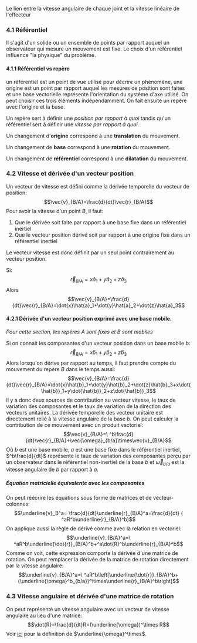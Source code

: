Le lien entre la vitesse angulaire de chaque joint et la vitesse linéaire de l'effecteur
### 4.1 Référentiel
Il s'agit d'un solide ou un ensemble de points par rapport auquel un observateur qui mesure un mouvement est fixe. Le choix d'un référentiel influence "la physique" du problème.
#### 4.1.1 Référentiel vs repère
un référentiel est un point de vue utilisé pour décrire un phénomène, une origine est un point par rapport auquel les mesures de position sont faites et une base vectorielle représente l'orientation du système d'axe utilisé. On peut choisir ces trois éléments indépendamment. On fait ensuite un repère avec l'origine et la base.

Un repère sert à définir une *position par rapport à quoi* tandis qu'un référentiel sert à définir une *vitesse par rapport à quoi*.

Un changement d'**origine** correspond à une **translation** du mouvement. 

Un changement de **base** correspond à une **rotation** du mouvement. 

Un changement de **référentiel** correspond à une **dilatation** du mouvement.
### 4.2 Vitesse et dérivée d'un vecteur position
Un vecteur de vitesse est défini comme la dérivée temporelle du vecteur de position:
$$\vec{v}_{B/A}=\frac{d}{dt}\vec{r}_{B/A}$$
Pour avoir la vitesse d'un point $B$, il faut:
1. Que le dérivée soit faite par rapport à une base fixe dans un référentiel inertiel
2. Que le vecteur position dérivé soit par rapport à une origine fixe dans un référentiel inertiel

Le vecteur vitesse est donc définit par un seul point contrairement au vecteur position.

Si:
$$\vec{r}_{B/A}=x\hat{a}_1+y\hat{a}_2+z\hat{a}_3$$
Alors
$$\vec{v}_{B/A}=\frac{d}{dt}\vec{r}_{B/A}=\dot{x}\hat{a}_1+\dot{y}\hat{a}_2+\dot{z}\hat{a}_3$$
#### 4.2.1 Dérivée d'un vecteur position exprimé avec une base mobile.
*Pour cette section, les repères $A$ sont fixes et $B$ sont mobiles*

Si on connait les composantes d'un vecteur position dans un base mobile $b$:
$$\vec{r}_{B/A}=x\hat{b}_1+y\hat{b}_2+z\hat{b}_3$$
Alors lorsqu'on dérive par rapport au temps, il faut prendre compte du mouvement du repère $B$ dans le temps aussi:
$$\vec{v}_{B/A}=\frac{d}{dt}\vec{r}_{B/A}=\dot{x}\hat{b}_1+\dot{y}\hat{b}_2+\dot{z}\hat{b}_3+x\dot{\hat{b}}_1+y\dot{\hat{b}}_2+z\dot{\hat{b}}_3$$
Il y a donc deux sources de contribution au vecteur vitesse, le taux de variation des composantes et le taux de variation de la direction des vecteurs unitaires. La dérivée temporelle des vecteur unitaire est directement relié à la vitesse angulaire de la base $b$. On peut calculer la contribution de ce mouvement avec un produit vectoriel:
$$\vec{v}_{B/A}=\ ^b\frac{d}{dt}\vec{r}_{B/A}+\vec{\omega}_{b/a}\times\vec{v}_{B/A}$$
Où $b$ est une base mobile, $a$ est une base fixe dans le référentiel inertiel, $^b\frac{d}{dt}$ représente le taux de variation des composantes perçu par un observateur dans le référentiel non-inertiel de la base $b$ et $\vec{\omega}_{b/a}$ est la vitesse angulaire de $b$ par rapport à $a$.
##### Équation matricielle équivalente avec les composantes
On peut réécrire les équations sous forme de matrices et de vecteur-colonnes:
$$\underline{v}_B^a= \frac{d}{dt}\underline{r}_{B/A}^a=\frac{d}{dt} ( ^aR^b\underline{r}_{B/A}^b)$$
On applique aussi la règle de dérivé comme avec la relation en vectoriel:
$$\underline{v}_{B/A}^a=\ ^aR^b\underline{\dot{r}}_{B/A}^b+^a\dot{R}^b\underline{r}_{B/A}^b$$
Comme on voit, cette expression comporte la dérivée d'une matrice de rotation. On peut remplacer la dérivée de la matrice de rotation directement par la vitesse angulaire:
$$\underline{v}_{B/A}^a=\ ^aR^b\left[\underline{\dot{r}}_{B/A}^b+(\underline{\omega}^b_{b/a})^\times\underline{r}_{B/A}^b\right]$$
### 4.3 Vitesse angulaire et dérivée d'une matrice de rotation
On peut représenté un vitesse angulaire avec un vecteur de vitesse angulaire au lieu d'une matrice:
$$\dot{R}=\frac{d}{dt}R=(\underline{\omega})^\times R$$
Voir [ici](Opération%20matricielle.md#Produit%20vectoriel) pour la définition de $\underline{\omega}^\times$.

